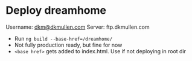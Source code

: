 # Deploy dreamhome

Username: dkm@dkmullen.com
Server: ftp.dkmullen.com

- Run `ng build --base-href=/dreamhome/` 
- Not fully production ready, but fine for now
- `<base href>` gets added to index.html. Use if not deploying in root dir